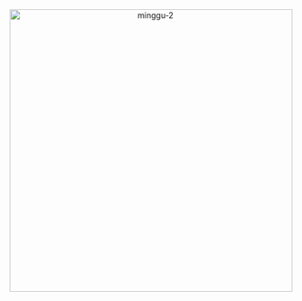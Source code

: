 <div align="center">
<img src="https://i.ibb.co/60KT7s4/logo-1.png" alt="minggu-2" width="500" />
</div>